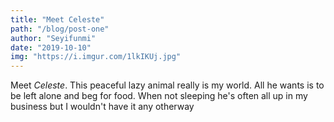 ```yaml
---
title: "Meet Celeste"
path: "/blog/post-one"
author: "Seyifunmi"
date: "2019-10-10"
img: "https://i.imgur.com/1lkIKUj.jpg"
---
```


Meet _Celeste_. This peaceful lazy animal really is my world. All he wants is to be left alone and beg for food. When not sleeping he's often all up in my business but I wouldn't have it any otherway
